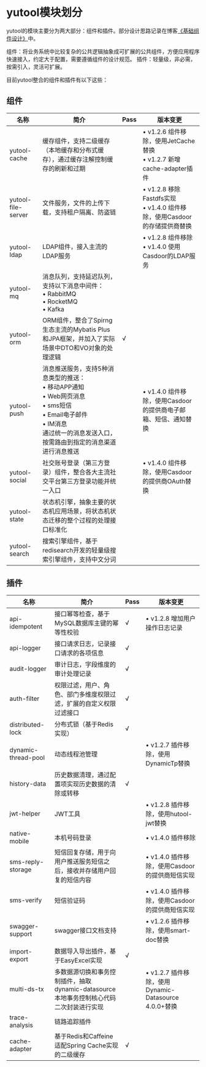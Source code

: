 # yutool模块划分

yutool的模块主要分为两大部分：组件和插件。部分设计思路记录在博客[《基础组件设计》](/软件开发/软件架构/基础组件设计核心思路)中。

组件：将业务系统中比较复杂的公共逻辑抽象成可扩展的公共组件，方便应用程序快速接入，约定大于配置，需要遵循组件的设计规范。
插件：轻量级，非必需，按需引入，灵活可扩展。

目前yutool整合的组件和插件有以下这些：

## 组件

| **名称** | **简介** | **Pass** | **版本变更** |
| --- | --- | --- | --- |
| yutool-cache | 缓存组件，支持二级缓存（本地缓存和分布式缓存），通过缓存注解控制缓存的刷新和过期 | | • v1.2.6 组件移除，使用JetCache替换 <br>• v1.2.7 新增cache-adapter插件 |
| yutool-file-server | 文件服务，文件的上传下载，支持租户隔离、防盗链 | | • v1.2.8 移除Fastdfs实现 <br>• v1.4.0 组件移除，使用Casdoor的存储提供商替换 |
| yutool-ldap | LDAP组件，接入主流的LDAP服务 | | • v1.2.8 组件移除 <br>• v1.4.0 使用Casdoor的LDAP服务 |
| yutool-mq | 消息队列，支持延迟队列，支持以下消息中间件：<br>• RabbitMQ <br>• RocketMQ <br>• Kafka | | |
| yutool-orm | ORM组件，整合了Spirng生态主流的Mybatis Plus和JPA框架，并加入了实际场景中DTO和VO对象的处理逻辑 | √ | |
| yutool-push | 消息推送服务，支持5种消息类型的推送：<br>• 移动APP通知 <br>• Web网页消息 <br>• sms短信 <br>• Email电子邮件 <br>• IM消息 <br>通过统一的消息发送入口，按需路由到指定的消息渠道进行消息推送 | | • v1.4.0 组件移除，使用Casdoor的提供商电子邮箱、短信、通知替换 |
| yutool-social | 社交账号登录（第三方登录）组件，整合各大主流社交平台第三方登录功能并统一入口 | | • v1.4.0 组件移除，使用Casdoor的提供商OAuth替换 |
| yutool-state | 状态机引擎，抽象主要的状态机应用场景，将状态机状态迁移的整个过程的处理接口标准化 | | |
| yutool-search | 搜索引擎组件，基于redisearch开发的轻量级搜索引擎组件，支持中文分词 | | |

## 插件

| **名称** | **简介** | **Pass** | **版本变更** |
| --- | --- | --- | --- |
| api-idempotent | 接口幂等检查，基于MySQL数据库主键的幂等性校验 | √ | • v1.2.8 增加用户操作日志记录 |
| api-logger | 接口请求日志，记录接口请求的各项信息 | √ | |
| audit-logger | 审计日志，字段维度的审计处理记录 | √ | |
| auth-filter | 权限过滤，用户、角色、部门多维度权限过滤，扩展的自定义权限过滤接口 | √ | |
| distributed-lock | 分布式锁（基于Redis实现） | √ | |
| dynamic-thread-pool | 动态线程池管理 | | • v1.2.7 插件移除，使用DynamicTp替换 |
| history-data | 历史数据清理，通过配置项实现历史数据的清除或转移 | √ | |
| jwt-helper | JWT工具 | | • v1.2.8 插件移除，使用hutool-jwt替换 |
| native-mobile | 本机号码登录 | | • v1.4.0 插件移除 |
| sms-reply-storage | 短信回复存储，用于向用户推送服务短信之后，接收并存储用户回复的短信内容 | | • v1.4.0 插件移除，使用Casdoor的提供商短信实现 |
| sms-verify | 短信验证码 | | • v1.4.0 插件移除，使用Casdoor的提供商短信实现 |
| swagger-support | swagger接口文档支持 | | • v1.2.6 插件移除，使用smart-doc替换 |
| import-export | 数据导入导出插件，基于EasyExcel实现 | √ | |
| multi-ds-tx | 多数据源切换和事务控制插件，抽取dynamic-datasource本地事务控制核心代码二次封装进行实现 | | • v1.2.7 插件移除，使用Dynamic-Datasource 4.0.0+替换 |
| trace-analysis | 链路追踪插件 | | |
| cache-adapter | 基于Redis和Caffeine适配Spring Cache实现的二级缓存 | √ | |
